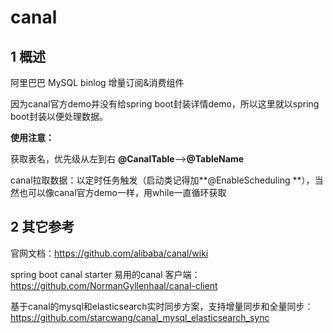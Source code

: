 # canal

## 1 概述

阿里巴巴 MySQL binlog 增量订阅&消费组件

因为canal官方demo并没有给spring boot封装详情demo，所以这里就以spring boot封装以便处理数据。



**使用注意：**

获取表名，优先级从左到右  **@CanalTable**-->**@TableName**

canal拉取数据：以定时任务触发（启动类记得加**@EnableScheduling **），当然也可以像canal官方demo一样，用while一直循环获取



## 2 其它参考

官网文档：https://github.com/alibaba/canal/wiki

spring boot canal starter 易用的canal 客户端：https://github.com/NormanGyllenhaal/canal-client

基于canal的mysql和elasticsearch实时同步方案，支持增量同步和全量同步：https://github.com/starcwang/canal_mysql_elasticsearch_sync
